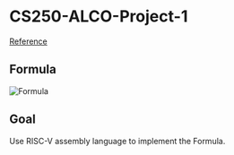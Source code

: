 # CS250-ALCO-Project-1
[Reference](https://hackmd.io/@wycchen/1102ALCO_project1)

## Formula
![Formula](https://drive.google.com/file/d/1SOqUkKTXA2mbmoUsy_kdyUBqFaC3TGFc/view?usp=sharing)

## Goal
Use RISC-V assembly language to implement the Formula.
